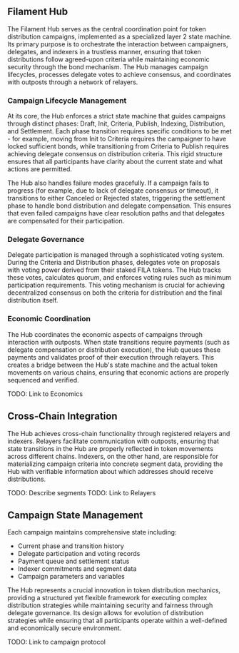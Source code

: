 ## Filament Hub
The Filament Hub serves as the central coordination point for token distribution campaigns, implemented as a specialized layer 2 state machine. Its primary purpose is to orchestrate the interaction between campaigners, delegates, and indexers in a trustless manner, ensuring that token distributions follow agreed-upon criteria while maintaining economic security through the bond mechanism. The Hub manages campaign lifecycles, processes delegate votes to achieve consensus, and coordinates with outposts through a network of relayers.

### Campaign Lifecycle Management
At its core, the Hub enforces a strict state machine that guides campaigns through distinct phases: Draft, Init, Criteria, Publish, Indexing, Distribution, and Settlement. Each phase transition requires specific conditions to be met - for example, moving from Init to Criteria requires the campaigner to have locked sufficient bonds, while transitioning from Criteria to Publish requires achieving delegate consensus on distribution criteria. This rigid structure ensures that all participants have clarity about the current state and what actions are permitted.

The Hub also handles failure modes gracefully. If a campaign fails to progress (for example, due to lack of delegate consensus or timeout), it transitions to either Canceled or Rejected states, triggering the settlement phase to handle bond distribution and delegate compensation. This ensures that even failed campaigns have clear resolution paths and that delegates are compensated for their participation.

### Delegate Governance
Delegate participation is managed through a sophisticated voting system. During the Criteria and Distribution phases, delegates vote on proposals with voting power derived from their staked FILA tokens. The Hub tracks these votes, calculates quorum, and enforces voting rules such as minimum participation requirements. This voting mechanism is crucial for achieving decentralized consensus on both the criteria for distribution and the final distribution itself.

### Economic Coordination
The Hub coordinates the economic aspects of campaigns through interaction with outposts. When state transitions require payments (such as delegate compensation or distribution execution), the Hub queues these payments and validates proof of their execution through relayers. This creates a bridge between the Hub's state machine and the actual token movements on various chains, ensuring that economic actions are properly sequenced and verified.

TODO: Link to Economics

## Cross-Chain Integration
The Hub achieves cross-chain functionality through registered relayers and indexers. Relayers facilitate communication with outposts, ensuring that state transitions in the Hub are properly reflected in token movements across different chains. Indexers, on the other hand, are responsible for materializing campaign criteria into concrete segment data, providing the Hub with verifiable information about which addresses should receive distributions.

TODO: Describe segments
TODO: Link to Relayers

## Campaign State Management
Each campaign maintains comprehensive state including:
- Current phase and transition history
- Delegate participation and voting records
- Payment queue and settlement status
- Indexer commitments and segment data
- Campaign parameters and variables

The Hub represents a crucial innovation in token distribution mechanics, providing a structured yet flexible framework for executing complex distribution strategies while maintaining security and fairness through delegate governance. Its design allows for evolution of distribution strategies while ensuring that all participants operate within a well-defined and economically secure environment.

TODO: Link to campaign protocol
